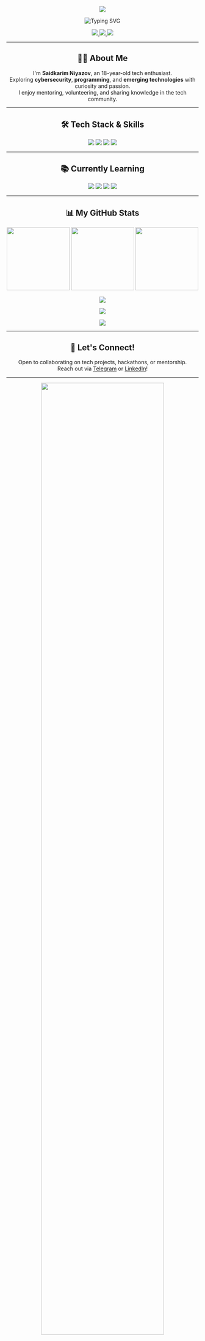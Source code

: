 <!-- ===== HEADER BANNER ===== -->
<p align="center">
  <img src="https://capsule-render.vercel.app/api?type=waving&color=0:00ff99,50:0066ff,100:ff3366&height=220&section=header&text=SAIDKARIM%20NIYAZOV&fontSize=45&fontColor=ffffff&animation=fade&fontAlignY=40"/>
</p>

<!-- ===== TYPING NAME EFFECT ===== -->
<p align="center">
  <img src="https://readme-typing-svg.demolab.com?font=Orbitron&size=35&duration=3000&pause=1000&color=00F0FF&center=true&vCenter=true&width=800&lines=SAIDKARIM+NIYAZOV;Tech+Enthusiast;Cybersecurity+Learner;Fast+Learner;Mentor;Volunteering+for+Tech" alt="Typing SVG" />
</p>

<!-- ===== SOCIAL LINKS ===== -->
<p align="center">
  <a href="https://t.me/Saidkarimniyazov">
    <img src="https://img.shields.io/badge/Telegram-2CA5E0?style=for-the-badge&logo=telegram&logoColor=white&labelColor=black&color=00FF99" />
  </a>
  <a href="https://www.linkedin.com/in/saidkarim-niyazov-23202a378">
    <img src="https://img.shields.io/badge/LinkedIn-0077B5?style=for-the-badge&logo=linkedin&logoColor=white&labelColor=black&color=0066FF" />
  </a>
  <a href="https://github.com/SaidkarimNiyazov">
    <img src="https://img.shields.io/badge/GitHub-181717?style=for-the-badge&logo=github&logoColor=white&labelColor=black&color=FF3366" />
  </a>
</p>

---

<!-- ===== ABOUT ME ===== -->
<h2 align="center">👨‍💻 About Me</h2>
<p align="center">
  I'm <b>Saidkarim Niyazov</b>, an 18-year-old tech enthusiast.<br>
  Exploring <b>cybersecurity</b>, <b>programming</b>, and <b>emerging technologies</b> with curiosity and passion.<br>
  I enjoy mentoring, volunteering, and sharing knowledge in the tech community.<br>
</p>

---

<!-- ===== TECH STACK & SKILLS ===== -->
<h2 align="center">🛠 Tech Stack & Skills</h2>
<p align="center">
  <img src="https://img.shields.io/badge/C-Learning-00599C?style-for-the-badge&logo=c&logoColor=white" />
  <img src="https://img.shields.io/badge/Linux-Intermediate-FCC624?style-for-the-badge&logo=linux&logoColor=black" />
  <img src="https://img.shields.io/badge/Networking-Basic-4682B4?style-for-the-badge" />
  <img src="https://img.shields.io/badge/Wireshark-Basic-1679A7?style-for-the-badge&logo=wireshark&logoColor=white" />
</p>

---

<!-- ===== CURRENTLY LEARNING ===== -->
<h2 align="center">📚 Currently Learning</h2>
<p align="center">
  <img src="https://img.shields.io/badge/C-Intermediate-00599C?style-for-the-badge&logo=c&logoColor=white" />
  <img src="https://img.shields.io/badge/Python-Beginner-3776AB?style-for-the-badge&logo=python&logoColor=white" />
  <img src="https://img.shields.io/badge/Cybersecurity-Basic-FF3366?style-for-the-badge" />
  <img src="https://img.shields.io/badge/Networking-Advanced-4682B4?style-for-the-badge" />
</p>

---

<!-- ===== GITHUB STATS ===== -->
<h2 align="center">📊 My GitHub Stats</h2>
<p align="center">
  <img src="https://github-readme-stats.vercel.app/api?username=SaidkarimNiyazov&show_icons=true&theme=tokyonight" height="165" />
  <img src="https://github-readme-stats.vercel.app/api/top-langs/?username=SaidkarimNiyazov&layout=compact&theme=tokyonight&hide_border=true" height="165" />
  <img src="https://streak-stats.demolab.com?user=SaidkarimNiyazov&theme=tokyonight&hide_border=true" height="165" />
</p>

<!-- ===== ACTIVITY GRAPH (Alternative Style) ===== -->
<p align="center">
  <img src="https://github-profile-summary-cards.vercel.app/api/cards/profile-details?username=SaidkarimNiyazov&theme=radical" />
</p>

<p align="center">
  <img src="https://github-profile-summary-cards.vercel.app/api/cards/stats?username=SaidkarimNiyazov&theme=dracula" />
</p>

<p align="center">
  <img src="https://github-profile-summary-cards.vercel.app/api/cards/productive-time?username=SaidkarimNiyazov&theme=dracula" />
</p>


---

<!-- ===== CALL TO ACTION ===== -->
<h2 align="center">🤝 Let's Connect!</h2>
<p align="center">
  Open to collaborating on tech projects, hackathons, or mentorship.<br>
  Reach out via <a href="https://t.me/Saidkarimniyazov">Telegram</a> or <a href="https://www.linkedin.com/in/saidkarim-niyazov-23202a378">LinkedIn</a>!
</p>

---

<!-- ===== FOOTER ===== -->
<p align="center">
  <img src="https://i.ibb.co/1Jg6VwD/thanks-for-visiting-neon.gif" width="80%" />
</p>
